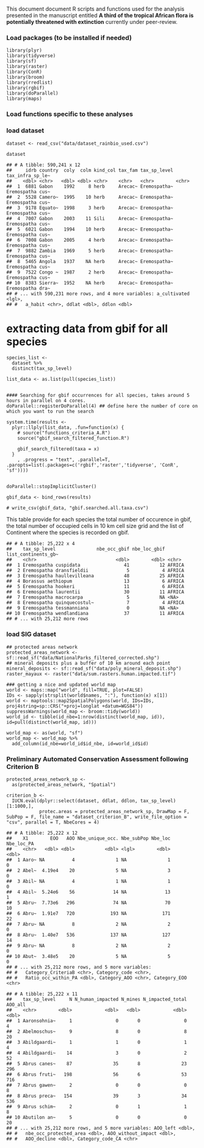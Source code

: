 This document document R scripts and functions used for the analysis
presented in the manuscript entitled **A third of the tropical African
flora is potentially threatened with extinction** currently under
peer-review.

### Load packages (to be installed if needed)

    library(plyr)
    library(tidyverse)
    library(sf)
    library(raster)
    library(ConR)
    library(broom)
    library(rredlist)
    library(rgbif)
    library(doParallel)
    library(maps)

### Load functions specific to these analyses

### load dataset

    dataset <- read_csv("data/dataset_rainbio_used.csv")

    dataset

    ## # A tibble: 590,241 x 12
    ##     idrb country  coly  colm kind_col tax_fam tax_sp_level tax_infra_sp_le~
    ##    <dbl> <chr>   <dbl> <dbl> <chr>    <chr>   <chr>        <chr>           
    ##  1  6881 Gabon    1992     8 herb     Arecac~ Eremospatha~ Eremospatha cus~
    ##  2  5528 Camero~  1995    10 herb     Arecac~ Eremospatha~ Eremospatha cus~
    ##  3  9178 Equato~  1998     3 herb     Arecac~ Eremospatha~ Eremospatha cus~
    ##  4  7007 Gabon    2003    11 Sili     Arecac~ Eremospatha~ Eremospatha cus~
    ##  5  6021 Gabon    1994    10 herb     Arecac~ Eremospatha~ Eremospatha cus~
    ##  6  7008 Gabon    2005     4 herb     Arecac~ Eremospatha~ Eremospatha cus~
    ##  7  9882 Zambia   1969     5 herb     Arecac~ Eremospatha~ Eremospatha cus~
    ##  8  5465 Angola   1937    NA herb     Arecac~ Eremospatha~ Eremospatha cus~
    ##  9  7522 Congo ~  1987     2 herb     Arecac~ Eremospatha~ Eremospatha cus~
    ## 10  8383 Sierra~  1952    NA herb     Arecac~ Eremospatha~ Eremospatha dra~
    ## # ... with 590,231 more rows, and 4 more variables: a_cultivated <lgl>,
    ## #   a_habit <chr>, ddlat <dbl>, ddlon <dbl>

extracting data from gbif for all species
=========================================

    species_list <-
      dataset %>%
      distinct(tax_sp_level)

    list_data <- as.list(pull(species_list))


    #### Searching for gbif occurrences for all species, takes around 5 hours in parallel on 4 cores.
    doParallel::registerDoParallel(4) ## define here the number of core on which you want to run the search

    system.time(results <-
      plyr::llply(list_data, .fun=function(x) {
        # source("functions_criteria_A.R")
        source("gbif_search_filtered_function.R")
      
        gbif_search_filtered(taxa = x)
      }
        , .progress = "text", .parallel=T, .paropts=list(.packages=c('rgbif','raster','tidyverse', 'ConR', 'sf'))))


    doParallel::stopImplicitCluster()

    gbif_data <- bind_rows(results)

    # write_csv(gbif_data, "gbif.searched.all.taxa.csv")

This table provide for each species the total number of occurence in
gbif, the total number of occupied cells in 10 km cell size grid and the
list of Continent where the species is recorded on gbif.

    ## # A tibble: 25,222 x 4
    ##    tax_sp_level               nbe_occ_gbif nbe_loc_gbif list_continents_gb~
    ##    <chr>                             <dbl>        <dbl> <chr>              
    ##  1 Eremospatha cuspidata                41           12 AFRICA             
    ##  2 Eremospatha dransfieldii              5            4 AFRICA             
    ##  3 Eremospatha haullevilleana           48           25 AFRICA             
    ##  4 Borassus aethiopum                   13            6 AFRICA             
    ##  5 Eremospatha hookeri                  11            6 AFRICA             
    ##  6 Eremospatha laurentii                30           11 AFRICA             
    ##  7 Eremospatha macrocarpa                5           NA <NA>               
    ##  8 Eremospatha quinquecostul~            7            4 AFRICA             
    ##  9 Eremospatha tessmanniana              0           NA <NA>               
    ## 10 Eremospatha wendlandiana             37           11 AFRICA             
    ## # ... with 25,212 more rows

### load SIG dataset

    ## protected areas network
    protected_areas_network <- sf::read_sf("data/NationalParks_filtered_corrected.shp")
    ## mineral deposits plus a buffer of 10 km around each point
    mineral_deposits <- sf::read_sf("data/poly_mineral_deposit.shp")
    raster_mayaux <- raster("data/sum.rasters.human.impacted.tif")

    ### getting a nice and updated world map
    world <- maps::map("world", fill=TRUE, plot=FALSE)
    IDs <- sapply(strsplit(world$names, ":"), function(x) x[1])
    world <- maptools::map2SpatialPolygons(world, IDs=IDs, proj4string=sp::CRS("+proj=longlat +datum=WGS84"))
    suppressWarnings(world_map <- broom::tidy(world))
    world_id <- tibble(id_nbe=1:nrow(distinct(world_map, id)), id=pull(distinct(world_map, id)))

    world_map <- as(world, "sf")
    world_map <- world_map %>% 
      add_column(id_nbe=world_id$id_nbe, id=world_id$id)

### Preliminary Automated Conservation Assessment following Criterion B

    protected_areas_network_sp <- 
      as(protected_areas_network, "Spatial")

    criterion_b <-
      IUCN.eval(dplyr::select(dataset, ddlat, ddlon, tax_sp_level)[1:1000,], 
                protec.areas = protected_areas_network_sp, DrawMap = F, SubPop = F, file_name = "dataset_criterion_B", write_file_option = "csv", parallel = T, NbeCores = 4)

    ## # A tibble: 25,222 x 12
    ##    X1        EOO   AOO Nbe_unique_occ. Nbe_subPop Nbe_loc Nbe_loc_PA
    ##    <chr>   <dbl> <dbl>           <dbl> <lgl>        <dbl>      <dbl>
    ##  1 Aaro~ NA          4               1 NA               1          0
    ##  2 Abel~  4.19e4    20               5 NA               3          0
    ##  3 Abil~ NA          4               1 NA               1          0
    ##  4 Abil~  5.24e6    56              14 NA              13          1
    ##  5 Abru~  7.73e6   296              74 NA              70         10
    ##  6 Abru~  1.91e7   720             193 NA             171         22
    ##  7 Abru~ NA          8               2 NA               2          0
    ##  8 Abru~  1.40e7   536             137 NA             127         14
    ##  9 Abru~ NA          8               2 NA               2          0
    ## 10 Abut~  3.48e5    20               5 NA               5          0
    ## # ... with 25,212 more rows, and 5 more variables:
    ## #   Category_CriteriaB <chr>, Category_code <chr>,
    ## #   Ratio_occ_within_PA <dbl>, Category_AOO <chr>, Category_EOO <chr>

    ## # A tibble: 25,222 x 11
    ##    tax_sp_level     N N_human_impacted N_mines N_impacted_total AOO_all
    ##    <chr>        <dbl>            <dbl>   <dbl>            <dbl>   <dbl>
    ##  1 Aaronsohnia~     1                0       0                0       4
    ##  2 Abelmoschus~     9                8       0                8      20
    ##  3 Abildgaardi~     1                1       0                1       4
    ##  4 Abildgaardi~    14                3       0                2      52
    ##  5 Abrus canes~    87               35       8               23     296
    ##  6 Abrus fruti~   198               56       6               53     716
    ##  7 Abrus gawen~     2                0       0                0       8
    ##  8 Abrus preca~   154               39       3               34     536
    ##  9 Abrus schim~     2                0       1                1       8
    ## 10 Abutilon an~     5                0       0                0      20
    ## # ... with 25,212 more rows, and 5 more variables: AOO_left <dbl>,
    ## #   nbe_occ_protected_area <dbl>, AOO_without_impact <dbl>,
    ## #   AOO_decline <dbl>, Category_code_CA <chr>
